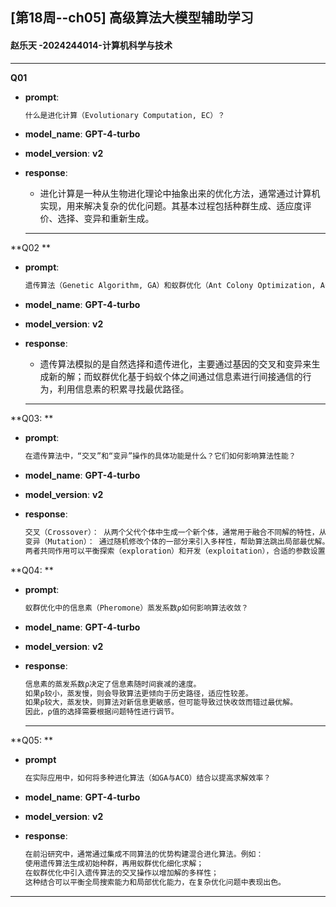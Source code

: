 

##  [第18周--ch05]	高级算法大模型辅助学习

#### 赵乐天 -2024244014-计算机科学与技术



---



**Q01**

- **prompt**:

  ```markdown
  什么是进化计算（Evolutionary Computation, EC）？
  ```

- **model_name**:  **GPT-4-turbo**

- **model_version**: **v2**

- **response**:

  - 进化计算是一种从生物进化理论中抽象出来的优化方法，通常通过计算机实现，用来解决复杂的优化问题。其基本过程包括种群生成、适应度评价、选择、变异和重新生成。

  ---

  

**Q02 **

- **prompt**:

  ```markdown
  遗传算法（Genetic Algorithm, GA）和蚁群优化（Ant Colony Optimization, ACO）的主要区别是什么？
  ```

- **model_name**:  **GPT-4-turbo**

- **model_version**: **v2**

- **response**:

  - 遗传算法模拟的是自然选择和遗传进化，主要通过基因的交叉和变异来生成新的解；而蚁群优化基于蚂蚁个体之间通过信息素进行间接通信的行为，利用信息素的积累寻找最优路径。

  ---

  

**Q03:  **

- **prompt**:

  ```markdown
  在遗传算法中，“交叉”和“变异”操作的具体功能是什么？它们如何影响算法性能？
  ```

- **model_name**:  **GPT-4-turbo**

- **model_version**: **v2**

- **response**:

  ```markdown
  交叉（Crossover）： 从两个父代个体中生成一个新个体，通常用于融合不同解的特性，从而探索解空间的更多区域。
  变异（Mutation）： 通过随机修改个体的一部分来引入多样性，帮助算法跳出局部最优解。
  两者共同作用可以平衡探索（exploration）和开发（exploitation），合适的参数设置是性能优化的关键。
  ```
  
  
  

**Q04:  **

- **prompt**:

  ```markdown
  蚁群优化中的信息素（Pheromone）蒸发系数ρ如何影响算法收敛？
  ```

- **model_name**:  **GPT-4-turbo**

- **model_version**: **v2**

- **response**:

  ```markdown
  信息素的蒸发系数ρ决定了信息素随时间衰减的速度。
  如果ρ较小，蒸发慢，则会导致算法更倾向于历史路径，适应性较差。
  如果ρ较大，蒸发快，则算法对新信息更敏感，但可能导致过快收敛而错过最优解。
  因此，ρ值的选择需要根据问题特性进行调节。
  ```
  
  ---
  

**Q05:  **

- **prompt**

  ```markdown
  在实际应用中，如何将多种进化算法（如GA与ACO）结合以提高求解效率？
  ```

- **model_name**:  **GPT-4-turbo**

- **model_version**: **v2**

- **response**:

  ```markdown
  在前沿研究中，通常通过集成不同算法的优势构建混合进化算法。例如：
  使用遗传算法生成初始种群，再用蚁群优化细化求解；
  在蚁群优化中引入遗传算法的交叉操作以增加解的多样性；
  这种结合可以平衡全局搜索能力和局部优化能力，在复杂优化问题中表现出色。
  ```
  
  
  

---


